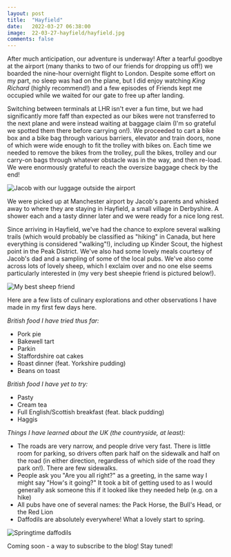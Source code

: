 ```yaml
---
layout: post
title:  "Hayfield"
date:   2022-03-27 06:38:00
image:  22-03-27-hayfield/hayfield.jpg
comments: false
---
```


After much anticipation, our adventure is underway! After a tearful goodbye at the airport (many thanks to two of our friends for dropping us off!) we boarded the nine-hour overnight flight to London. Despite some effort on my part, no sleep was had on the plane, but I did enjoy watching *King Richard* (highly recommend!) and a few episodes of Friends kept me occupied while we waited for our gate to free up after landing.

Switching between terminals at LHR isn't ever a fun time, but we had significantly more faff than expected as our bikes were not transferred to the next plane and were instead waiting at baggage claim (I'm so grateful we spotted them there before carrying on!). We proceeded to cart a bike box and a bike bag through various barriers, elevator and train doors, none of which were wide enough to fit the trolley with bikes on. Each time we needed to remove the bikes from the trolley, pull the bikes, trolley and our carry-on bags through whatever obstacle was in the way, and then re-load. We were enormously grateful to reach the oversize baggage check by the end!

![Jacob with our luggage outside the airport]({{site.baseurl}}/images/22-03-27-hayfield/jacob-bags.jpg "Jacob with our luggage")

We were picked up at Manchester airport by Jacob's parents and whisked away to where they are staying in Hayfield, a small village in Derbyshire. A shower each and a tasty dinner later and we were ready for a nice long rest.

Since arriving in Hayfield, we've had the chance to explore several walking trails (which would probably be classified as "hiking" in Canada, but here everything is considered "walking"!), including up Kinder Scout, the highest point in the Peak District. We've also had some lovely meals courtesy of Jacob's dad and a sampling of some of the local pubs. We've also come across lots of lovely sheep, which I exclaim over and no one else seems particularly interested in (my very best sheepie friend is pictured below!).

![My best sheep friend]({{site.baseurl}}/images/22-03-27-hayfield/sheep.jpg "My best sheep friend")

Here are a few lists of culinary explorations and other observations I have made in my first few days here.

*British food I have tried thus far:*
* Pork pie
* Bakewell tart
* Parkin
* Staffordshire oat cakes
* Roast dinner (feat. Yorkshire pudding)
* Beans on toast

*British food I have yet to try:*
* Pasty
* Cream tea
* Full English/Scottish breakfast (feat. black pudding)
* Haggis

*Things I have learned about the UK (the countryside, at least):*
* The roads are very narrow, and people drive very fast. There is little room for parking, so drivers often park half on the sidewalk and half on the road (in either direction, regardless of which side of the road they park on!). There are few sidewalks.
* People ask you "Are you all right?" as a greeting, in the same way I might say "How's it going?" It took a bit of getting used to as I would generally ask someone this if it looked like they needed help (e.g. on a hike)
* All pubs have one of several names: the Pack Horse, the Bull's Head, or the Red Lion
* Daffodils are absolutely everywhere! What a lovely start to spring.

![Springtime daffodils]({{site.baseurl}}/images/22-03-27-hayfield/daffodils.jpg "Springtime daffodils")

Coming soon - a way to subscribe to the blog! Stay tuned!